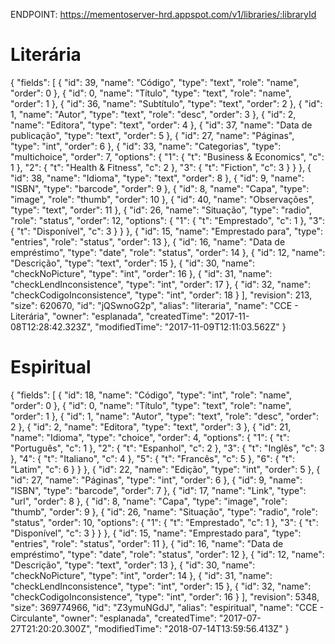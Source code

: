 ENDPOINT:
https://mementoserver-hrd.appspot.com/v1/libraries/:libraryId

# Literária
{
  "fields": [
    {
      "id": 39,
      "name": "Código",
      "type": "text",
      "role": "name",
      "order": 0
    },
    {
      "id": 0,
      "name": "Título",
      "type": "text",
      "role": "name",
      "order": 1
    },
    {
      "id": 36,
      "name": "Subtítulo",
      "type": "text",
      "order": 2
    },
    {
      "id": 1,
      "name": "Autor",
      "type": "text",
      "role": "desc",
      "order": 3
    },
    {
      "id": 2,
      "name": "Editora",
      "type": "text",
      "order": 4
    },
    {
      "id": 37,
      "name": "Data de publicação",
      "type": "text",
      "order": 5
    },
    {
      "id": 27,
      "name": "Páginas",
      "type": "int",
      "order": 6
    },
    {
      "id": 33,
      "name": "Categorias",
      "type": "multichoice",
      "order": 7,
      "options": {
        "1": {
          "t": "Business & Economics",
          "c": 1
        },
        "2": {
          "t": "Health & Fitness",
          "c": 2
        },
        "3": {
          "t": "Fiction",
          "c": 3
        }
      }
    },
    {
      "id": 38,
      "name": "Idioma",
      "type": "text",
      "order": 8
    },
    {
      "id": 9,
      "name": "ISBN",
      "type": "barcode",
      "order": 9
    },
    {
      "id": 8,
      "name": "Capa",
      "type": "image",
      "role": "thumb",
      "order": 10
    },
    {
      "id": 40,
      "name": "Observações",
      "type": "text",
      "order": 11
    },
    {
      "id": 26,
      "name": "Situação",
      "type": "radio",
      "role": "status",
      "order": 12,
      "options": {
        "1": {
          "t": "Emprestado",
          "c": 1
        },
        "3": {
          "t": "Disponível",
          "c": 3
        }
      }
    },
    {
      "id": 15,
      "name": "Emprestado para",
      "type": "entries",
      "role": "status",
      "order": 13
    },
    {
      "id": 16,
      "name": "Data de empréstimo",
      "type": "date",
      "role": "status",
      "order": 14
    },
    {
      "id": 12,
      "name": "Descrição",
      "type": "text",
      "order": 15
    },
    {
      "id": 30,
      "name": "checkNoPicture",
      "type": "int",
      "order": 16
    },
    {
      "id": 31,
      "name": "checkLendInconsistence",
      "type": "int",
      "order": 17
    },
    {
      "id": 32,
      "name": "checkCodigoInconsistence",
      "type": "int",
      "order": 18
    }
  ],
  "revision": 213,
  "size": 620670,
  "id": "jQSwnoG2p",
  "alias": "literaria",
  "name": "CCE - Literária",
  "owner": "esplanada",
  "createdTime": "2017-11-08T12:28:42.323Z",
  "modifiedTime": "2017-11-09T12:11:03.562Z"
}

# Espiritual
{
  "fields": [
    {
      "id": 18,
      "name": "Código",
      "type": "int",
      "role": "name",
      "order": 0
    },
    {
      "id": 0,
      "name": "Título",
      "type": "text",
      "role": "name",
      "order": 1
    },
    {
      "id": 1,
      "name": "Autor",
      "type": "text",
      "role": "desc",
      "order": 2
    },
    {
      "id": 2,
      "name": "Editora",
      "type": "text",
      "order": 3
    },
    {
      "id": 21,
      "name": "Idioma",
      "type": "choice",
      "order": 4,
      "options": {
        "1": {
          "t": "Português",
          "c": 1
        },
        "2": {
          "t": "Espanhol",
          "c": 2
        },
        "3": {
          "t": "Inglês",
          "c": 3
        },
        "4": {
          "t": "Italiano",
          "c": 4
        },
        "5": {
          "t": "Francês",
          "c": 5
        },
        "6": {
          "t": "Latim",
          "c": 6
        }
      }
    },
    {
      "id": 22,
      "name": "Edição",
      "type": "int",
      "order": 5
    },
    {
      "id": 27,
      "name": "Páginas",
      "type": "int",
      "order": 6
    },
    {
      "id": 9,
      "name": "ISBN",
      "type": "barcode",
      "order": 7
    },
    {
      "id": 17,
      "name": "Link",
      "type": "url",
      "order": 8
    },
    {
      "id": 8,
      "name": "Capa",
      "type": "image",
      "role": "thumb",
      "order": 9
    },
    {
      "id": 26,
      "name": "Situação",
      "type": "radio",
      "role": "status",
      "order": 10,
      "options": {
        "1": {
          "t": "Emprestado",
          "c": 1
        },
        "3": {
          "t": "Disponível",
          "c": 3
        }
      }
    },
    {
      "id": 15,
      "name": "Emprestado para",
      "type": "entries",
      "role": "status",
      "order": 11
    },
    {
      "id": 16,
      "name": "Data de empréstimo",
      "type": "date",
      "role": "status",
      "order": 12
    },
    {
      "id": 12,
      "name": "Descrição",
      "type": "text",
      "order": 13
    },
    {
      "id": 30,
      "name": "checkNoPicture",
      "type": "int",
      "order": 14
    },
    {
      "id": 31,
      "name": "checkLendInconsistence",
      "type": "int",
      "order": 15
    },
    {
      "id": 32,
      "name": "checkCodigoInconsistence",
      "type": "int",
      "order": 16
    }
  ],
  "revision": 5348,
  "size": 369774966,
  "id": "Z3ymuNGdJ",
  "alias": "espiritual",
  "name": "CCE - Circulante",
  "owner": "esplanada",
  "createdTime": "2017-07-27T21:20:20.300Z",
  "modifiedTime": "2018-07-14T13:59:56.413Z"
}

